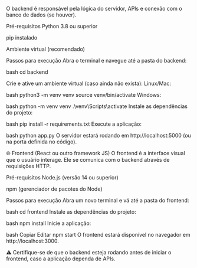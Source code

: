 O backend é responsável pela lógica do servidor, APIs e conexão com o banco de dados (se houver).

Pré-requisitos
Python 3.8 ou superior

pip instalado

Ambiente virtual (recomendado)

Passos para execução
Abra o terminal e navegue até a pasta do backend:

bash
cd backend

Crie e ative um ambiente virtual (caso ainda não exista):
Linux/Mac:

bash
python3 -m venv venv
source venv/bin/activate
Windows:

bash
python -m venv venv
.\venv\Scripts\activate
Instale as dependências do projeto:

bash
pip install -r requirements.txt
Execute a aplicação:

bash
python app.py
O servidor estará rodando em http://localhost:5000 (ou na porta definida no código).

🌐 Frontend (React ou outro framework JS)
O frontend é a interface visual que o usuário interage. Ele se comunica com o backend através de requisições HTTP.

Pré-requisitos
Node.js (versão 14 ou superior)

npm (gerenciador de pacotes do Node)

Passos para execução
Abra um novo terminal e vá até a pasta do frontend:

bash
cd frontend
Instale as dependências do projeto:

bash
npm install
Inicie a aplicação:

bash
Copiar
Editar
npm start
O frontend estará disponível no navegador em http://localhost:3000.

⚠️ Certifique-se de que o backend esteja rodando antes de iniciar o frontend, caso a aplicação dependa de APIs.
